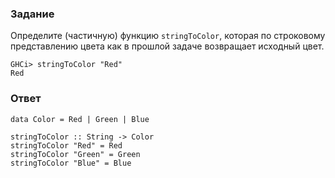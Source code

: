 ### Задание

Определите (частичную) функцию `stringToColor`, которая по строковому представлению цвета как в прошлой задаче возвращает исходный цвет.

```
GHCi> stringToColor "Red"
Red
```

### Ответ

```
data Color = Red | Green | Blue

stringToColor :: String -> Color
stringToColor "Red" = Red
stringToColor "Green" = Green
stringToColor "Blue" = Blue
```